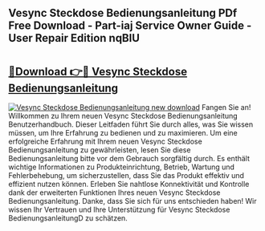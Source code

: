 ## Vesync Steckdose Bedienungsanleitung PDf Free Download - Part-iaj Service Owner Guide - User Repair Edition nqBlU

# <h2><a href="http://df1ikp.blite.top/?on=Vesync+Steckdose+Bedienungsanleitung">🔗Download 👉🔴 Vesync Steckdose Bedienungsanleitung</a></h2>

[![Vesync Steckdose Bedienungsanleitung new download](https://i.imgur.com/lujVjoI.png)](http://df1ikp.blite.top/?on=Vesync+Steckdose+Bedienungsanleitung)
Fangen Sie an! Willkommen zu Ihrem neuen Vesync Steckdose Bedienungsanleitung Benutzerhandbuch. Dieser Leitfaden führt Sie durch alles, was Sie wissen müssen, um Ihre Erfahrung zu bedienen und zu maximieren. Um eine erfolgreiche Erfahrung mit Ihrem neuen Vesync Steckdose Bedienungsanleitung zu gewährleisten, lesen Sie diese Bedienungsanleitung bitte vor dem Gebrauch sorgfältig durch. Es enthält wichtige Informationen zu Produkteinrichtung, Betrieb, Wartung und Fehlerbehebung, um sicherzustellen, dass Sie das Produkt effektiv und effizient nutzen können. Erleben Sie nahtlose Konnektivität und Kontrolle dank der erweiterten Funktionen Ihres neuen Vesync Steckdose Bedienungsanleitung. Danke, dass Sie sich für uns entschieden haben! Wir wissen Ihr Vertrauen und Ihre Unterstützung für Vesync Steckdose BedienungsanleitungD zu schätzen.
